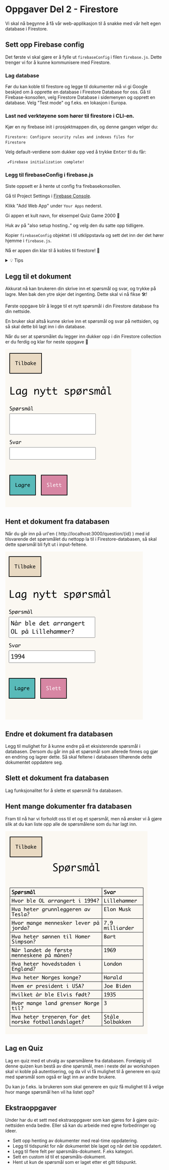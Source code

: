 # Oppgaver Del 2 - Firestore

Vi skal nå begynne å få vår web-applikasjon til å snakke med vår helt egen database i Firestore.

## Sett opp Firebase config

Det første vi skal gjøre er å fylle ut `firebaseConfig` i filen `firebase.js`. Dette trenger vi for å kunne kommunisere med Firestore. 

### Lag database

Før du kan koble til firestore og legge til dokumenter må vi gi Google beskjed om å opprette en database i Firestore Database for oss. Gå til Firebase-konsollen, velg Firestore Database i sidemenyen og opprett en database. Velg "Test mode" og f.eks. en lokasjon i Europa.

### Last ned verktøyene som hører til firestore i CLI-en.

Kjør en ny firebase init i prosjektmappen din, og denne gangen velger du: <br />

<code>Firestore: Configure security rules and indexes files for Firestore</code>

Velg default-verdiene som dukker opp ved å trykke <kbd>Enter</kbd> til du får:

<code> ✔Firebase initialization complete! </code>

### Legg til firebaseConfig i firebase.js
Siste oppsett er å hente ut config fra firebasekonsollen.

Gå til Project Settings i [Firebase Console](https://console.firebase.google.com). 

Klikk "Add Web App" under `Your Apps` nederst.

Gi appen et kult navn, for eksempel Quiz Game 2000 🧠 

Huk av på "also setup hosting.." og velg den du satte opp tidligere.

Kopier `firebaseConfig` objektet i til utklippstavla og sett det inn der det hører hjemme i `firebase.js`.

Nå er appen din klar til å kobles til firestore! 🎉


<details><summary>💡 Tips </summary>

</br>
 
>Husk at det finnes mye bra dokumentasjon på firestore sine nettsider. Se https://firebase.google.com/docs/firestore. 
</details>

## Legg til et dokument

Akkurat nå kan brukeren din skrive inn et spørsmål og svar, og trykke på lagre. Men bak den ytre skjer det ingenting. Dette skal vi nå fikse 🛠!

Første oppgave blir å legge til et nytt spørsmål i din Firestore database fra din nettside. 

En bruker skal altså kunne skrive inn et spørsmål og svar på nettsiden, og så skal dette bli lagt inn i din database.

Når du ser at spørsmålet du legger inn dukker opp i din Firestore collection er du ferdig og klar for neste oppgave 🥇

![Legg til spørsmål](/resources/createQuestion.png)

## Hent et dokument fra databasen

Når du går inn på url'en ( http://localhost:3000/question/{id} ) med id tilsvarende det spørsmålet du nettopp la til i Firestore-databasen, så skal dette spørsmål bli fylt ut i input-feltene.

![Legg til spørsmål](/resources/editQuestion.png)

## Endre et dokument fra databasen

Legg til mulighet for å kunne endre på et eksisterende spørsmål i databasen. Dersom du går inn på et spørsmål som allerede finnes og gjør en endring og lagrer dette. Så skal feltene i databasen tilhørende dette dokumentet oppdatere seg.

## Slett et dokument fra databasen

Lag funksjonalitet for å slette et spørsmål fra databasen.

## Hent mange dokumenter fra databasen

Fram til nå har vi forholdt oss til et og et spørsmål, men nå ønsker vi å gjøre slik at du kan liste opp alle de spørsmålene som du har lagt inn.

![Legg til spørsmål](/resources/getQuestions.png)

## Lag en Quiz

Lag en quiz med et utvalg av spørsmålene fra databasen. Foreløpig vil denne quizen kun bestå av dine spørsmål, men i neste del av workshopen skal vi koble på autentisering, og da vil vi få mulighet til å generere en quiz med spørsmål som også er lagt inn av andre brukere.

Du kan jo f.eks. la brukeren som skal generere en quiz få mulighet til å velge hvor mange spørsmål hen vil ha listet opp?

## Ekstraoppgaver

Under har du et sett med ekstraoppgaver som kan gjøres for å gjøre quiz-nettsiden enda bedre. Eller så kan du arbeide med egne forbedringer og ideer.

- Sett opp henting av dokumenter med real-time oppdatering.
- Legg til tidspunkt for når dokumentet ble laget og når det ble oppdatert.
- Legg til flere felt per spørsmåls-dokument. F.eks kategori.
- Sett en custom id til et spørsmåls-dokument.
- Hent ut kun de spørsmål som er laget etter et gitt tidspunkt.
